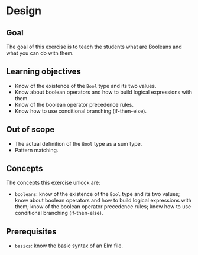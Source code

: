 # Design

## Goal

The goal of this exercise is to teach the students what are Booleans and what you can do with them.

## Learning objectives

- Know of the existence of the `Bool` type and its two values.
- Know about boolean operators and how to build logical expressions with them.
- Know of the boolean operator precedence rules.
- Know how to use conditional branching (if-then-else).

## Out of scope

- The actual definition of the `Bool` type as a sum type.
- Pattern matching.

## Concepts

The concepts this exercise unlock are:

- `booleans`: know of the existence of the `Bool` type and its two values; know about boolean operators and how to build logical expressions with them; know of the boolean operator precedence rules; know how to use conditional branching (if-then-else).

## Prerequisites

- `basics`: know the basic syntax of an Elm file.
